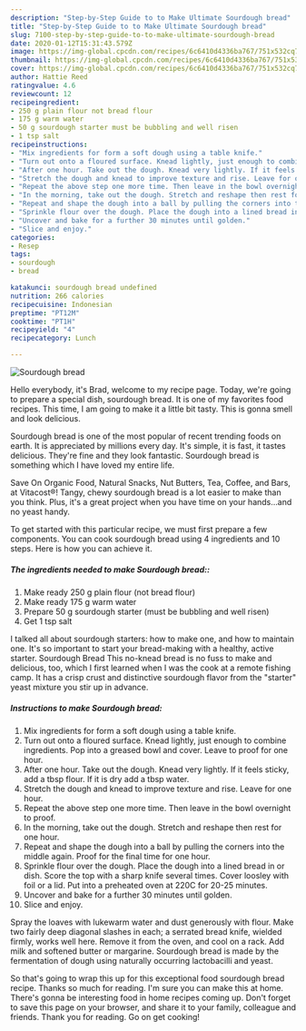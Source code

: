 ```yaml
---
description: "Step-by-Step Guide to to Make Ultimate Sourdough bread"
title: "Step-by-Step Guide to to Make Ultimate Sourdough bread"
slug: 7100-step-by-step-guide-to-to-make-ultimate-sourdough-bread
date: 2020-01-12T15:31:43.579Z
image: https://img-global.cpcdn.com/recipes/6c6410d4336ba767/751x532cq70/sourdough-bread-recipe-main-photo.jpg
thumbnail: https://img-global.cpcdn.com/recipes/6c6410d4336ba767/751x532cq70/sourdough-bread-recipe-main-photo.jpg
cover: https://img-global.cpcdn.com/recipes/6c6410d4336ba767/751x532cq70/sourdough-bread-recipe-main-photo.jpg
author: Hattie Reed
ratingvalue: 4.6
reviewcount: 12
recipeingredient:
- 250 g plain flour not bread flour
- 175 g warm water
- 50 g sourdough starter must be bubbling and well risen
- 1 tsp salt
recipeinstructions:
- "Mix ingredients for form a soft dough using a table knife."
- "Turn out onto a floured surface. Knead lightly, just enough to combine ingredients. Pop into a greased bowl and cover. Leave to proof for one hour."
- "After one hour. Take out the dough. Knead very lightly. If it feels sticky, add a tbsp flour. If it is dry add a tbsp water."
- "Stretch the dough and knead to improve texture and rise. Leave for one hour."
- "Repeat the above step one more time. Then leave in the bowl overnight to proof."
- "In the morning, take out the dough. Stretch and reshape then rest for one hour."
- "Repeat and shape the dough into a ball by pulling the corners into the middle again. Proof for the final time for one hour."
- "Sprinkle flour over the dough. Place the dough into a lined bread in or dish. Score the top with a sharp knife several times. Cover loosley with foil or a lid. Put into a preheated oven at 220C for 20-25 minutes."
- "Uncover and bake for a further 30 minutes until golden."
- "Slice and enjoy."
categories:
- Resep
tags:
- sourdough
- bread

katakunci: sourdough bread undefined
nutrition: 266 calories
recipecuisine: Indonesian
preptime: "PT12M"
cooktime: "PT1H"
recipeyield: "4"
recipecategory: Lunch

---
```



![Sourdough bread](https://img-global.cpcdn.com/recipes/6c6410d4336ba767/751x532cq70/sourdough-bread-recipe-main-photo.jpg)

Hello everybody, it's Brad, welcome to my recipe page. Today, we're going to prepare a special dish, sourdough bread. It is one of my favorites food recipes. This time, I am going to make it a little bit tasty. This is gonna smell and look delicious.

Sourdough bread is one of the most popular of recent trending foods on earth. It is appreciated by millions every day. It's simple, it is fast, it tastes delicious. They're fine and they look fantastic. Sourdough bread is something which I have loved my entire life.

Save On Organic Food, Natural Snacks, Nut Butters, Tea, Coffee, and Bars, at Vitacost®! Tangy, chewy sourdough bread is a lot easier to make than you think. Plus, it&#39;s a great project when you have time on your hands…and no yeast handy.


To get started with this particular recipe, we must first prepare a few components. You can cook sourdough bread using 4 ingredients and 10 steps. Here is how you can achieve it.

##### The ingredients needed to make Sourdough bread::

1. Make ready 250 g plain flour (not bread flour)
1. Make ready 175 g warm water
1. Prepare 50 g sourdough starter (must be bubbling and well risen)
1. Get 1 tsp salt


I talked all about sourdough starters: how to make one, and how to maintain one. It&#39;s so important to start your bread-making with a healthy, active starter. Sourdough Bread This no-knead bread is no fuss to make and delicious, too, which I first learned when I was the cook at a remote fishing camp. It has a crisp crust and distinctive sourdough flavor from the &#34;starter&#34; yeast mixture you stir up in advance. 

##### Instructions to make Sourdough bread:

1. Mix ingredients for form a soft dough using a table knife.
1. Turn out onto a floured surface. Knead lightly, just enough to combine ingredients. Pop into a greased bowl and cover. Leave to proof for one hour.
1. After one hour. Take out the dough. Knead very lightly. If it feels sticky, add a tbsp flour. If it is dry add a tbsp water.
1. Stretch the dough and knead to improve texture and rise. Leave for one hour.
1. Repeat the above step one more time. Then leave in the bowl overnight to proof.
1. In the morning, take out the dough. Stretch and reshape then rest for one hour.
1. Repeat and shape the dough into a ball by pulling the corners into the middle again. Proof for the final time for one hour.
1. Sprinkle flour over the dough. Place the dough into a lined bread in or dish. Score the top with a sharp knife several times. Cover loosley with foil or a lid. Put into a preheated oven at 220C for 20-25 minutes.
1. Uncover and bake for a further 30 minutes until golden.
1. Slice and enjoy.


Spray the loaves with lukewarm water and dust generously with flour. Make two fairly deep diagonal slashes in each; a serrated bread knife, wielded firmly, works well here. Remove it from the oven, and cool on a rack. Add milk and softened butter or margarine. Sourdough bread is made by the fermentation of dough using naturally occurring lactobacilli and yeast. 

So that's going to wrap this up for this exceptional food sourdough bread recipe. Thanks so much for reading. I'm sure you can make this at home. There's gonna be interesting food in home recipes coming up. Don't forget to save this page on your browser, and share it to your family, colleague and friends. Thank you for reading. Go on get cooking!
